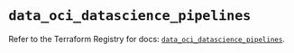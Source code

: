 # `data_oci_datascience_pipelines`

Refer to the Terraform Registry for docs: [`data_oci_datascience_pipelines`](https://registry.terraform.io/providers/oracle/oci/7.19.0/docs/data-sources/datascience_pipelines).
